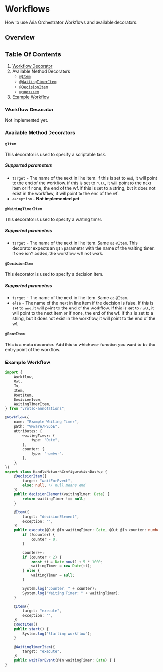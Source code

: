 # Workflows

How to use Aria Orchestrator Workflows and available decorators.

## Overview

## Table Of Contents

1. [Workflow Decorator](#workflow-decorator)
2. [Available Method Decorators](#available-method-decorators)
    - [`@Item`](#item)
    - [`@WaitingTimerItem`](#waitingtimeritem)
    - [`@DecisionItem`](#decisionitem)
    - [`@RootItem`](#rootitem)
3. [Example Workflow](#example-workflow)

### Workflow Decorator

Not implemented yet.

### Available Method Decorators

#### `@Item`

This decorator is used to specify a scriptable task.

##### Supported parameters

- `target` - The name of the next in line item. If this is set to `end`, it will point to the end of the workflow. If this is set to `null`, it will point to the next item or if none, the end of the wf. If this is set to a string, but it does not exist in the workflow, it will point to the end of the wf.
- `exception` - **Not implemented yet**

#### `@WaitingTimerItem`

This decorator is used to specify a waiting timer.

##### Supported parameters

- `target` - The name of the next in line item. Same as `@Item`. This decorator expects an `@In` parameter with the name of the waiting timer. If one isn't added, the workflow will not work.

#### `@DecisionItem`

This decorator is used to specify a decision item.

##### Supported parameters

- `target` - The name of the next in line item. Same as `@Item`.
- `else` - The name of the next in line item if the decision is false. If this is set to `end`, it will point to the end of the workflow. If this is set to `null`, it will point to the next item or if none, the end of the wf. If this is set to a string, but it does not exist in the workflow, it will point to the end of the wf.

#### `@RootItem`

This is a meta decorator. Add this to whichever function you want to be the entry point of the workflow.

### Example Workflow

```ts
import {
    Workflow,
    Out,
    In,
    Item,
    RootItem,
    DecisionItem,
    WaitingTimerItem,
} from "vrotsc-annotations";

@Workflow({
    name: "Example Waiting Timer",
    path: "VMware/PSCoE",
    attributes: {
        waitingTimer: {
            type: "Date",
        },
        counter: {
            type: "number",
        },
    },
})
export class HandleNetworkConfigurationBackup {
    @DecisionItem({
        target: "waitForEvent",
        else: null, // null means end
    })
    public decisionElement(waitingTimer: Date) {
        return waitingTimer !== null;
    }

    @Item({
        target: "decisionElement",
        exception: "",
    })
    public execute(@Out @In waitingTimer: Date, @Out @In counter: number): void {
        if (!counter) {
            counter = 0;
        }

        counter++;
        if (counter < 2) {
            const tt = Date.now() + 5 * 1000;
            waitingTimer = new Date(tt);
        } else {
            waitingTimer = null;
        }

        System.log("Counter: " + counter);
        System.log("Waiting Timer: " + waitingTimer);
    }

    @Item({
        target: "execute",
        exception: "",
    })
    @RootItem()
    public start() {
        System.log("Starting workflow");
    }

    @WaitingTimerItem({
        target: "execute",
    })
    public waitForEvent(@In waitingTimer: Date) { }
}
```
